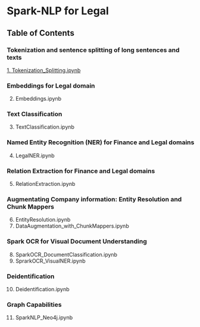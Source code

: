 # Spark-NLP for Legal

## Table of Contents

### Tokenization and sentence splitting of long sentences and texts
[1. Tokenization_Splitting.ipynb](https://github.com/JohnSnowLabs/spark-nlp-workshop/blob/master/tutorials/Certification_Trainings/Legal/1.Tokenization_Splitting.ipynb)

### Embeddings for Legal domain
2. Embeddings.ipynb

### Text Classification
3. TextClassification.ipynb

### Named Entity Recognition (NER) for Finance and Legal domains
4. LegalNER.ipynb

### Relation Extraction for Finance and Legal domains
5. RelationExtraction.ipynb

### Augmentating Company information: Entity Resolution and Chunk Mappers
6. EntityResolution.ipynb
7. DataAugmentation_with_ChunkMappers.ipynb

### Spark OCR for Visual Document Understanding
8. SparkOCR_DocumentClassification.ipynb
9. SprarkOCR_VisualNER.ipynb

### Deidentification
10. Deidentification.ipynb

### Graph Capabilities
11. SparkNLP_Neo4j.ipynb

